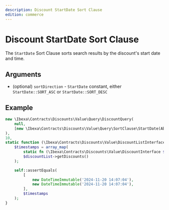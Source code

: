 ```yaml
---
description: Discount StartDate Sort Clause
edition: commerce
---
```


# Discount StartDate Sort Clause

The `StartDate` Sort Clause sorts search results by the discount's start date and time.

## Arguments

- (optional) `sortDirection` - `StartDate` constant, either `StartDate::SORT_ASC` or `StartDate::SORT_DESC`

## Example

``` php
new \Ibexa\Contracts\Discounts\Value\Query\DiscountQuery(
    null,
    [new \Ibexa\Contracts\Discounts\Value\Query\SortClause\StartDate(AbstractSortClause::SORT_DESC)],
),
10,
static function (\Ibexa\Contracts\Discounts\Value\DiscountListInterface $discountList): void {
    $timestamps = array_map(
        static fn (\Ibexa\Contracts\Discounts\Value\DiscountInterface $discount): DateTimeInterface => $discount->getStartDate(),
        $discountList->getDiscounts()
    );

    self::assertEquals(
        [
            new DateTimeImmutable('2024-11-20 14:07:04'),
            new DateTimeImmutable('2024-11-20 14:07:04'),
        ],
        $timestamps
    );
}
```
